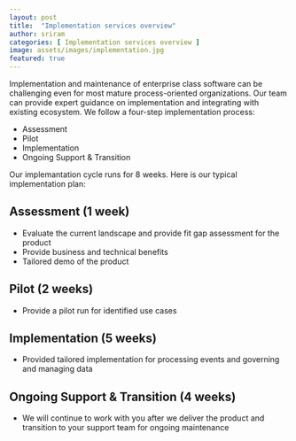 ```yaml
---
layout: post
title:  "Implementation services overview"
author: sriram
categories: [ Implementation services overview ]
image: assets/images/implementation.jpg
featured: true
---
```


Implementation and maintenance of enterprise class software can be challenging even for most mature process-oriented organizations. Our team can provide expert guidance on implementation and integrating with existing ecosystem. We follow a four-step implementation process:

* Assessment
* Pilot
* Implementation
* Ongoing Support & Transition

Our implemantation cycle runs for 8 weeks. Here is our typical implementation plan:

## Assessment (1 week)
+ Evaluate the current landscape and provide fit gap assessment for the product
+ Provide business and technical benefits
+ Tailored demo of the product

## Pilot (2 weeks)
+ Provide a pilot run for identified use cases

## Implementation (5 weeks)
+ Provided tailored implementation for processing events and governing and managing data

## Ongoing Support & Transition (4 weeks)
+ We will continue to work with you after we deliver the product and transition to your support team for ongoing maintenance
